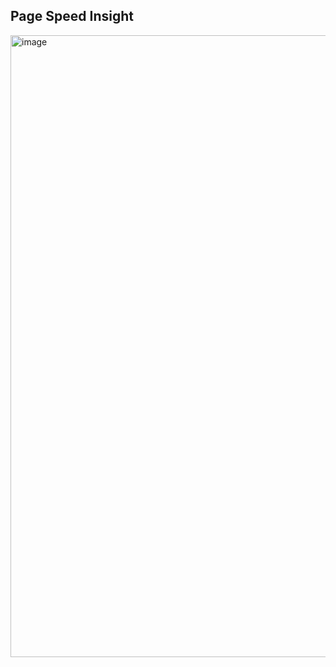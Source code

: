 ## Page Speed Insight
<img width="995" alt="image" src="https://github.com/user-attachments/assets/99a83617-0565-49ae-9f62-010e31899f7a" />
